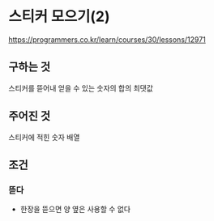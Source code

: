 # 스티커 모으기(2)
https://programmers.co.kr/learn/courses/30/lessons/12971
## 구하는 것
스티커를 뜯어내 얻을 수 있는 숫자의 합의 최댓값
## 주어진 것
스티커에 적힌 숫자 배열
## 조건
### 뜯다
- 한장을 뜯으면 양 옆은 사용할 수 없다